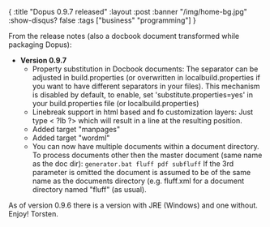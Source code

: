 {
  :title "Dopus 0.9.7 released"
  :layout :post
  :banner "/img/home-bg.jpg"
  :show-disqus? false
  :tags ["business" "programming"]
}

From the release notes (also a docbook document transformed while packaging Dopus):

-   <span class="bold">**Version 0.9.7**</span>
    -   Property substitution in Docbook documents: The separator can be adjusted in build.properties (or overwritten in localbuild.properties if you want to have different separators in your files). This mechanism is disabled by default, to enable, set 'substitute.properties=yes' in your build.properties file (or localbuild.properties)
    -   Linebreak support in html based and fo customization layers: Just type &lt; ?lb ?&gt; which will result in a line at the resulting position.
    -   Added target "manpages"
    -   Added target "wordml"
    -   You can now have multiple documents within a document directory. To process documents other then the master document (same name as the doc dir): `generator.bat fluff pdf subfluff` If the 3rd parameter is omitted the document is assumed to be of the same name as the documents directory (e.g. fluff.xml for a document directory named "fluff" (as usual).

As of version 0.9.6 there is a version with JRE (Windows) and one without. Enjoy! Torsten.
